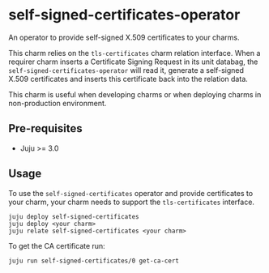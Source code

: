# self-signed-certificates-operator

An operator to provide self-signed X.509 certificates to your charms.

This charm relies on the `tls-certificates` charm relation interface. When a requirer charm 
inserts a Certificate Signing Request in its unit databag, the 
`self-signed-certificates-operator` will read it, generate a self-signed X.509 certificates and
inserts this certificate back into the relation data.

This charm is useful when developing charms or when deploying charms in non-production environment.

## Pre-requisites

- Juju >= 3.0

## Usage

To use the `self-signed-certificates` operator and provide certificates to your charm, your charm
needs to support the `tls-certificates` interface.

```console
juju deploy self-signed-certificates
juju deploy <your charm>
juju relate self-signed-certificates <your charm>
```

To get the CA certificate run:

```console
juju run self-signed-certificates/0 get-ca-cert
```
